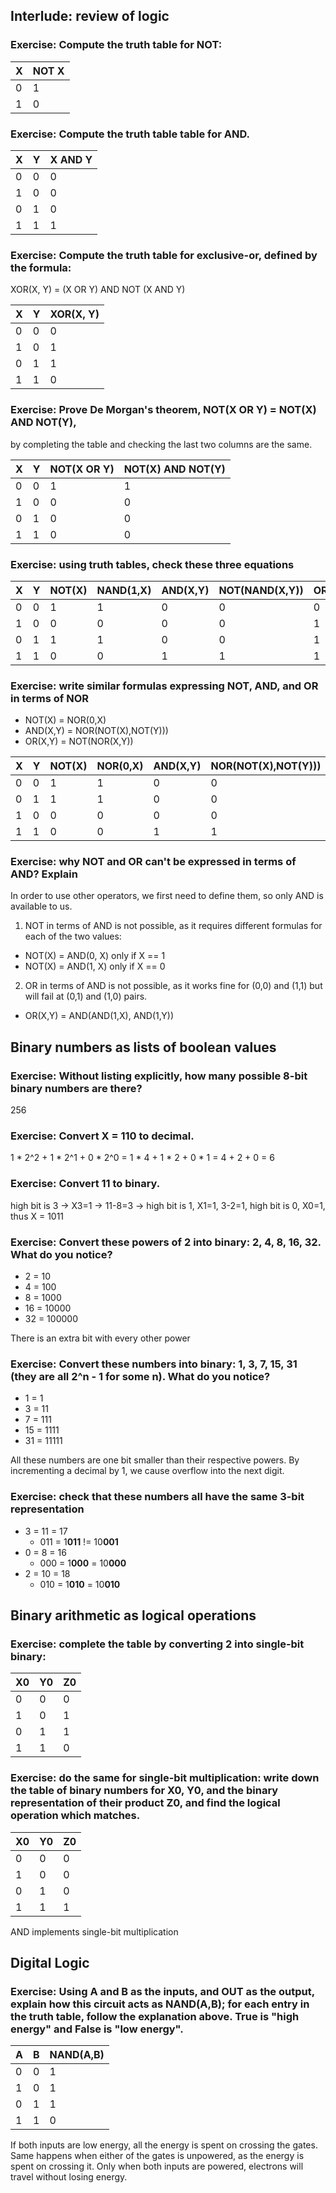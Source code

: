 ## Interlude: review of logic

### Exercise: Compute the truth table for NOT:

X | NOT X
--|-------
0 |   1
1 |   0

### Exercise: Compute the truth table table for AND.

X | Y | X AND Y
--|---|--------
0 | 0 |   0
1 | 0 |   0
0 | 1 |   0
1 | 1 |   1

### Exercise: Compute the truth table for exclusive-or, defined by the formula:

XOR(X, Y) = (X OR Y) AND NOT (X AND Y)

X | Y | XOR(X, Y)
--|---|--------
0 | 0 |   0
1 | 0 |   1
0 | 1 |   1
1 | 1 |   0

### Exercise: Prove De Morgan's theorem, NOT(X OR Y) = NOT(X) AND NOT(Y),
by completing the table and checking the last two columns are the same.

X | Y | NOT(X OR Y) | NOT(X) AND NOT(Y)
--|---|-------------|-------------------
0 | 0 |      1      |        1
1 | 0 |      0      |        0
0 | 1 |      0      |        0
1 | 1 |      0      |        0


### Exercise: using truth tables, check these three equations

X | Y |NOT(X)|NAND(1,X)|AND(X,Y)|NOT(NAND(X,Y))|OR(X,Y)|NAND(NOT(X),NOT(Y)))|
--|---|------|---------|--------|--------------|-------|--------------------|
0 | 0 |   1  |     1   |    0   |       0      |    0  |        0           |
1 | 0 |   0  |     0   |    0   |       0      |    1  |        1           |
0 | 1 |   1  |     1   |    0   |       0      |    1  |        1           |
1 | 1 |   0  |     0   |    1   |       1      |    1  |        1           |

### Exercise: write similar formulas expressing NOT, AND, and OR in terms of NOR

* NOT(X) = NOR(0,X)
* AND(X,Y) = NOR(NOT(X),NOT(Y)))
* OR(X,Y) = NOT(NOR(X,Y))

|X | Y | NOT(X) | NOR(0,X) | AND(X,Y) | NOR(NOT(X),NOT(Y))) | OR(X,Y) | NOT(NOR(X,Y)) |
|--- |--- |--- |--- |--- |--- |--- |--- |
|0   | 0  | 1  | 1  | 0  | 0  | 0  |  0 |
|0   | 1  | 1  | 1  | 0  | 0  | 1  | 1  |
|1   | 0  | 0  | 0  | 0  | 0  | 1  | 1  |
|1   | 1  | 0  | 0  | 1  | 1  | 1  | 1  |

### Exercise: why NOT and OR can't be expressed in terms of AND? Explain
In order to use other operators, we first need to define them, so only AND is available to us.
1. NOT in terms of AND is not possible, as it requires different formulas for each of the two values:
* NOT(X) = AND(0, X) only if X == 1
* NOT(X) = AND(1, X) only if X == 0

2. OR in terms of AND is not possible, as it works fine for (0,0) and (1,1) but will fail at (0,1) and (1,0) pairs.
* OR(X,Y) = AND(AND(1,X), AND(1,Y))


## Binary numbers as lists of boolean values

### Exercise: Without listing explicitly, how many possible 8-bit binary numbers are there?
256


### Exercise: Convert X = 110 to decimal.

  1 * 2^2 + 1 * 2^1 + 0 * 2^0
= 1 * 4   + 1 * 2   + 0 * 1
=   4     +   2     +   0
= 6

### Exercise: Convert 11 to binary.

high bit is 3 -> X3=1 -> 11-8=3 -> high bit is 1, X1=1, 3-2=1, high bit is 0,
X0=1, thus X = 1011

### Exercise: Convert these powers of 2 into binary: 2, 4, 8, 16, 32. What do you notice?

* 2 = 10
* 4 = 100
* 8 = 1000
* 16 = 10000
* 32 = 100000

There is an extra bit with every other power

### Exercise: Convert these numbers into binary: 1, 3, 7, 15, 31 (they are all 2^n - 1 for some n). What do you notice?

* 1 = 1
* 3 = 11
* 7 = 111
* 15 = 1111
* 31 = 11111

All these numbers are one bit smaller than their respective powers. By incrementing a decimal by 1, we cause overflow into the next digit.

### Exercise: check that these numbers all have the same 3-bit representation
* 3 = 11 = 17
  - 011 = 1**011** != 10**001**
* 0 = 8 = 16
  - 000 = 1**000** = 10**000**
* 2 = 10 = 18
  - 010 = 1**010** = 10**010**

## Binary arithmetic as logical operations

### Exercise: complete the table by converting 2 into single-bit binary:

X0 | Y0 | Z0
---|----|----
0  | 0  | 0
1  | 0  | 1
0  | 1  | 1
1  | 1  | 0


### Exercise: do the same for single-bit multiplication: write down the table of binary numbers for X0, Y0, and the binary representation of their product Z0, and find the logical operation which matches.

X0 | Y0 | Z0
---|----|----
0  | 0  | 0
1  | 0  | 0
0  | 1  | 0
1  | 1  | 1

AND implements single-bit multiplication

## Digital Logic

### Exercise: Using A and B as the inputs, and OUT as the output, explain how this circuit acts as NAND(A,B); for each entry in the truth table, follow the explanation above. True is "high energy" and False is "low energy".

 A |  B | NAND(A,B) |
---|----|-----------|
0  | 0  | 1         |
1  | 0  | 1         |
0  | 1  | 1         |
1  | 1  | 0         |

If both inputs are low energy, all the energy is spent on crossing the gates. Same happens when either of the gates is unpowered, as the energy is spent on crossing it. Only when both inputs are powered, electrons will travel without losing energy.
